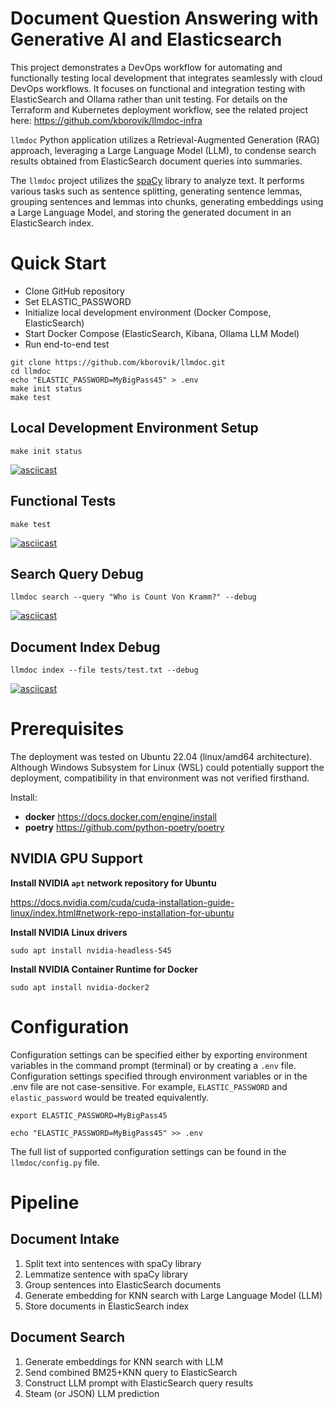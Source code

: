# Document Question Answering with Generative AI and Elasticsearch

This project demonstrates a DevOps workflow for automating and functionally testing local development that integrates seamlessly with cloud DevOps workflows. It focuses on functional and integration testing with ElasticSearch and Ollama rather than unit testing. For details on the Terraform and Kubernetes deployment workflow, see the related project here: https://github.com/kborovik/llmdoc-infra

`llmdoc` Python application utilizes a Retrieval-Augmented Generation (RAG) approach, leveraging a Large Language Model (LLM), to condense search results obtained from ElasticSearch document queries into summaries.

The `llmdoc` project utilizes the [spaCy](https://spacy.io/) library to analyze text. It performs various tasks such as sentence splitting, generating sentence lemmas, grouping sentences and lemmas into chunks, generating embeddings using a Large Language Model, and storing the generated document in an ElasticSearch index.

# Quick Start

- Clone GitHub repository
- Set ELASTIC_PASSWORD
- Initialize local development environment (Docker Compose, ElasticSearch)
- Start Docker Compose (ElasticSearch, Kibana, Ollama LLM Model)
- Run end-to-end test

```shell
git clone https://github.com/kborovik/llmdoc.git
cd llmdoc
echo "ELASTIC_PASSWORD=MyBigPass45" > .env
make init status
make test
```

## Local Development Environment Setup

```shell
make init status
```

[![asciicast](https://asciinema.org/a/637421.svg)](https://asciinema.org/a/637421)

## Functional Tests

```shell
make test
```

[![asciicast](https://asciinema.org/a/637418.svg)](https://asciinema.org/a/637418)

## Search Query Debug

```shell
llmdoc search --query "Who is Count Von Kramm?" --debug
```

[![asciicast](https://asciinema.org/a/637419.svg)](https://asciinema.org/a/637419)

## Document Index Debug

```shell
llmdoc index --file tests/test.txt --debug
```

[![asciicast](https://asciinema.org/a/637420.svg)](https://asciinema.org/a/637420)


# Prerequisites

The deployment was tested on Ubuntu 22.04 (linux/amd64 architecture). Although Windows Subsystem for Linux (WSL) could potentially support the deployment, compatibility in that environment was not verified firsthand.

Install:

- **docker** https://docs.docker.com/engine/install
- **poetry** https://github.com/python-poetry/poetry

## NVIDIA GPU Support

**Install NVIDIA `apt` network repository for Ubuntu**

https://docs.nvidia.com/cuda/cuda-installation-guide-linux/index.html#network-repo-installation-for-ubuntu

**Install NVIDIA Linux drivers**

```
sudo apt install nvidia-headless-545
```

**Install NVIDIA Container Runtime for Docker**

```
sudo apt install nvidia-docker2
```

# Configuration

Configuration settings can be specified either by exporting environment variables in the command prompt (terminal) or by creating a `.env` file. Configuration settings specified through environment variables or in the .env file are not case-sensitive. For example, `ELASTIC_PASSWORD` and `elastic_password` would be treated equivalently.

```shell
export ELASTIC_PASSWORD=MyBigPass45
```

```shell
echo "ELASTIC_PASSWORD=MyBigPass45" >> .env
```

The full list of supported configuration settings can be found in the `llmdoc/config.py` file.

# Pipeline

## Document Intake

1. Split text into sentences with spaCy library
1. Lemmatize sentence with spaCy library
1. Group sentences into ElasticSearch documents
1. Generate embedding for KNN search with Large Language Model (LLM)
1. Store documents in ElasticSearch index

## Document Search

1. Generate embeddings for KNN search with LLM
2. Send combined BM25+KNN query to ElasticSearch
3. Construct LLM prompt with ElasticSearch query results
4. Steam (or JSON) LLM prediction
